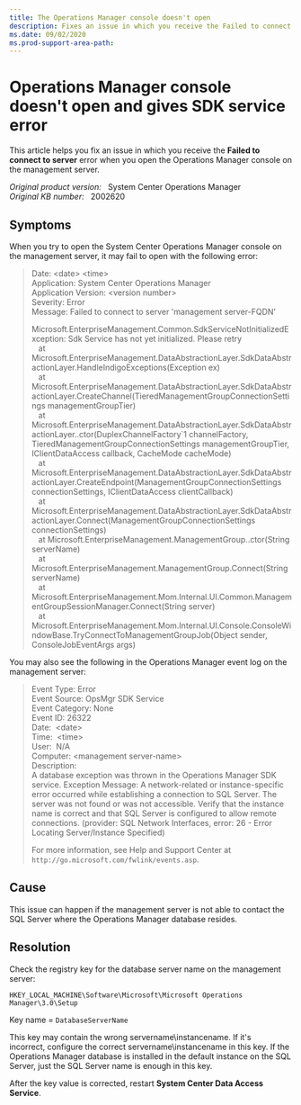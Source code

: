 ```yaml
---
title: The Operations Manager console doesn't open
description: Fixes an issue in which you receive the Failed to connect to server error when you open the Operations Manager console on the management server.
ms.date: 09/02/2020
ms.prod-support-area-path:
---
```

# Operations Manager console doesn't open and gives SDK service error

This article helps you fix an issue in which you receive the **Failed to connect to server** error when you open the Operations Manager console on the management server.

_Original product version:_ &nbsp; System Center Operations Manager  
_Original KB number:_ &nbsp; 2002620

## Symptoms

When you try to open the System Center Operations Manager console on the management server, it may fail to open with the following error:

> Date: \<date> \<time>  
> Application: System Center Operations Manager  
> Application Version: \<version number>  
> Severity: Error  
> Message: Failed to connect to server 'management server-FQDN'
>
> Microsoft.EnterpriseManagement.Common.SdkServiceNotInitializedException: Sdk Service has not yet initialized. Please retry  
   at Microsoft.EnterpriseManagement.DataAbstractionLayer.SdkDataAbstractionLayer.HandleIndigoExceptions(Exception ex)  
   at Microsoft.EnterpriseManagement.DataAbstractionLayer.SdkDataAbstractionLayer.CreateChannel(TieredManagementGroupConnectionSettings managementGroupTier)  
   at Microsoft.EnterpriseManagement.DataAbstractionLayer.SdkDataAbstractionLayer..ctor(DuplexChannelFactory`1 channelFactory, TieredManagementGroupConnectionSettings managementGroupTier, IClientDataAccess callback, CacheMode cacheMode)  
   at Microsoft.EnterpriseManagement.DataAbstractionLayer.SdkDataAbstractionLayer.CreateEndpoint(ManagementGroupConnectionSettings connectionSettings, IClientDataAccess clientCallback)  
   at Microsoft.EnterpriseManagement.DataAbstractionLayer.SdkDataAbstractionLayer.Connect(ManagementGroupConnectionSettings connectionSettings)  
   at Microsoft.EnterpriseManagement.ManagementGroup..ctor(String serverName)  
   at Microsoft.EnterpriseManagement.ManagementGroup.Connect(String serverName)  
   at Microsoft.EnterpriseManagement.Mom.Internal.UI.Common.ManagementGroupSessionManager.Connect(String server)  
   at Microsoft.EnterpriseManagement.Mom.Internal.UI.Console.ConsoleWindowBase.TryConnectToManagementGroupJob(Object sender, ConsoleJobEventArgs args)

You may also see the following in the Operations Manager event log on the management server:

> Event Type: Error  
> Event Source: OpsMgr SDK Service  
> Event Category: None  
> Event ID: 26322  
> Date:  \<date>  
> Time:  \<time>  
> User:  N/A  
> Computer: \<management server-name>  
> Description:  
> A database exception was thrown in the Operations Manager SDK service. Exception Message: A network-related or instance-specific error occurred while establishing a connection to SQL Server. The server was not found or was not accessible. Verify that the instance name is correct and that SQL Server is configured to allow remote connections. (provider: SQL Network Interfaces, error: 26 - Error Locating Server/Instance Specified)  
>
> For more information, see Help and Support Center at `http://go.microsoft.com/fwlink/events.asp`.

## Cause

This issue can happen if the management server is not able to contact the SQL Server where the Operations Manager database resides.

## Resolution

Check the registry key for the database server name on the management server:

`HKEY_LOCAL_MACHINE\Software\Microsoft\Microsoft Operations Manager\3.0\Setup`

Key name = `DatabaseServerName`

This key may contain the wrong servername\instancename. If it's incorrect, configure the correct servername\instancename in this key. If the Operations Manager database is installed in the default instance on the SQL Server, just the SQL Server name is enough in this key.

After the key value is corrected, restart **System Center Data Access Service**.
